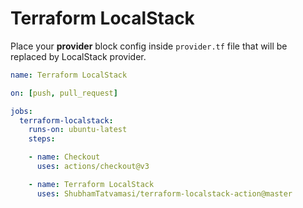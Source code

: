 # Terraform LocalStack

Place your **provider** block config inside `provider.tf` file that will be replaced by LocalStack provider.


```yaml
name: Terraform LocalStack

on: [push, pull_request]

jobs:
  terraform-localstack:
    runs-on: ubuntu-latest
    steps:

    - name: Checkout
      uses: actions/checkout@v3

    - name: Terraform LocalStack
      uses: ShubhamTatvamasi/terraform-localstack-action@master
```
